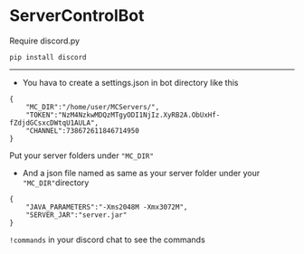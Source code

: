 # ServerControlBot

Require discord.py
```
pip install discord
```

***
* You hava to create a settings.json in bot directory like this
```
{
    "MC_DIR":"/home/user/MCServers/",
    "TOKEN":"NzM4NzkwMDQzMTgyODI1NjIz.XyRB2A.ObUxHf-fZdjdGCsxcDWtqU1AULA",
    "CHANNEL":738672611846714950
}
```
Put your server folders under `"MC_DIR"`


* And a json file named as same as your server folder under your `"MC_DIR"`directory

```
{
    "JAVA_PARAMETERS":"-Xms2048M -Xmx3072M",
    "SERVER_JAR":"server.jar"
}
``` 

`!commands` in your discord chat to see the commands
